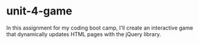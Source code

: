 # unit-4-game
In this assignment for my coding boot camp, I'll create an interactive game that dynamically updates HTML pages with the jQuery library.
